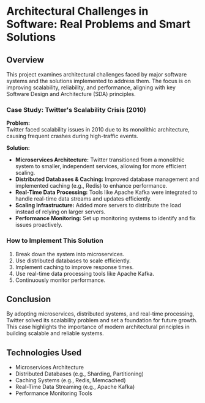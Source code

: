 # Architectural Challenges in Software: Real Problems and Smart Solutions

## Overview

This project examines architectural challenges faced by major software systems and the solutions implemented to address them. The focus is on improving scalability, reliability, and performance, aligning with key Software Design and Architecture (SDA) principles.

### Case Study: Twitter's Scalability Crisis (2010)

**Problem:**  
Twitter faced scalability issues in 2010 due to its monolithic architecture, causing frequent crashes during high-traffic events.

**Solution:**  
- **Microservices Architecture:** Twitter transitioned from a monolithic system to smaller, independent services, allowing for more efficient scaling.
- **Distributed Databases & Caching:** Improved database management and implemented caching (e.g., Redis) to enhance performance.
- **Real-Time Data Processing:** Tools like Apache Kafka were integrated to handle real-time data streams and updates efficiently.
- **Scaling Infrastructure:** Added more servers to distribute the load instead of relying on larger servers.
- **Performance Monitoring:** Set up monitoring systems to identify and fix issues proactively.

### How to Implement This Solution
1. Break down the system into microservices.
2. Use distributed databases to scale efficiently.
3. Implement caching to improve response times.
4. Use real-time data processing tools like Apache Kafka.
5. Continuously monitor performance.

## Conclusion

By adopting microservices, distributed systems, and real-time processing, Twitter solved its scalability problem and set a foundation for future growth. This case highlights the importance of modern architectural principles in building scalable and reliable systems.

## Technologies Used

- Microservices Architecture
- Distributed Databases (e.g., Sharding, Partitioning)
- Caching Systems (e.g., Redis, Memcached)
- Real-Time Data Streaming (e.g., Apache Kafka)
- Performance Monitoring Tools
